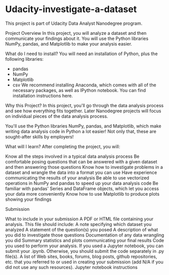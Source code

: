 # Udacity-investigate-a-dataset
This project is part of Udacity Data Analyst Nanodegree program.

Project Overview
In this project, you will analyze a dataset and then communicate your findings about it. You will use the Python libraries NumPy, pandas, and Matplotlib to make your analysis easier.

What do I need to install?
You will need an installation of Python, plus the following libraries:

* pandas
* NumPy
* Matplotlib
* csv
We recommend installing Anaconda, which comes with all of the necessary packages, as well as IPython notebook. You can find installation instructions here.

Why this Project?
In this project, you'll go through the data analysis process and see how everything fits together. Later Nanodegree projects will focus on individual pieces of the data analysis process.

You'll use the Python libraries NumPy, pandas, and Matplotlib, which make writing data analysis code in Python a lot easier! Not only that, these are sought-after skills by employers!

What will I learn?
After completing the project, you will:

Know all the steps involved in a typical data analysis process
Be comfortable posing questions that can be answered with a given dataset and then answering those questions
Know how to investigate problems in a dataset and wrangle the data into a format you can use
Have experience communicating the results of your analysis
Be able to use vectorized operations in NumPy and pandas to speed up your data analysis code
Be familiar with pandas' Series and DataFrame objects, which let you access your data more conveniently
Know how to use Matplotlib to produce plots showing your findings

Submission

What to include in your submission
A PDF or HTML file containing your analysis. This file should include:
A note specifying which dataset you analyzed
A statement of the question(s) you posed
A description of what you did to investigate those questions
Documentation of any data wrangling you did
Summary statistics and plots communicating your final results
Code you used to perform your analysis. If you used a Jupyter notebook, you can submit your .ipynb. Otherwise, you should submit the code separately in .py file(s).
A list of Web sites, books, forums, blog posts, github repositories, etc. that you referred to or used in creating your submission (add N/A if you did not use any such resources).
Jupyter notebook instructions
